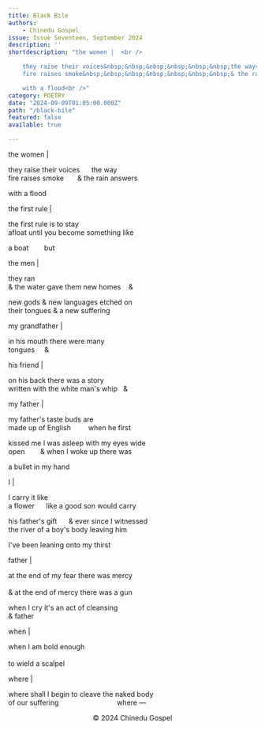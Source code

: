 ```yaml
---
title: Black Bile
authors:
    - Chinedu Gospel
issue: Issue Seventeen, September 2024
description: ''
shortdescription: "the women |  <br />

    they raise their voices&nbsp;&nbsp;&nbsp;&nbsp;&nbsp;&nbsp;the way<br />
    fire raises smoke&nbsp;&nbsp;&nbsp;&nbsp;&nbsp;&nbsp;&nbsp;& the rain answers<br />  

    with a flood<br />"
category: POETRY
date: "2024-09-09T01:05:00.000Z"
path: "/black-bile"
featured: false
available: true

---
```


the women |  <br />

they raise their voices&nbsp;&nbsp;&nbsp;&nbsp;&nbsp;&nbsp;the way<br />
fire raises smoke&nbsp;&nbsp;&nbsp;&nbsp;&nbsp;&nbsp;&nbsp;& the rain answers<br />  

with a flood<br />

the first rule | <br />

the first rule is to stay <br />
afloat until you become something like<br />

a boat&nbsp;&nbsp;&nbsp;&nbsp;&nbsp;&nbsp;&nbsp;&nbsp;but <br />

the men | <br />

they ran <br />
& the water gave them new homes&nbsp;&nbsp;&nbsp;&nbsp;&<br />

new gods & new languages etched on <br />
their tongues & a new suffering<br />

my grandfather |<br />

in his mouth there were many<br /> 
tongues&nbsp;&nbsp;&nbsp;&nbsp;&nbsp;&<br />
 
his friend |<br />

on his back there was a story<br /> 
written with the white man's whip&nbsp;&nbsp;&nbsp;&<br />       

my father |<br />

my father's taste buds are <br />
made up of English&nbsp;&nbsp;&nbsp;&nbsp;&nbsp;&nbsp;&nbsp;&nbsp;&nbsp;when he first <br />

kissed me I was asleep with my eyes wide <br />
open&nbsp;&nbsp;&nbsp;&nbsp;&nbsp;&nbsp;&nbsp;&nbsp;& when I woke up there was <br />

a bullet in my hand <br />

I |<br />

I carry it like<br /> 
a flower&nbsp;&nbsp;&nbsp;&nbsp;&nbsp;&nbsp;like a good son would carry <br />

his father's gift&nbsp;&nbsp;&nbsp;&nbsp;&nbsp;&nbsp;& ever since I witnessed<br />
the river of a boy's body leaving him<br />

I've been leaning onto my thirst<br />

father |<br />

at the end of my fear there was mercy<br />        
& at the end of mercy there was a gun<br />      

when I cry it's an act of cleansing<br />
& father <br />

when |<br />

when I am bold enough<br />     
to wield a scalpel<br />

where |<br />

where  shall I begin to cleave the naked body<br />
of our suffering&nbsp;&nbsp;&nbsp;&nbsp;&nbsp;&nbsp;&nbsp;&nbsp;&nbsp;&nbsp;&nbsp;&nbsp;&nbsp;&nbsp;&nbsp;&nbsp;&nbsp;&nbsp;&nbsp;&nbsp;&nbsp;&nbsp;&nbsp;&nbsp;&nbsp;&nbsp;&nbsp;&nbsp;&nbsp;&nbsp;where —


<p style="text-align: center;">© 2024 Chinedu Gospel</p>

